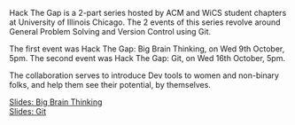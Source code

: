 Hack The Gap is a 2-part series hosted by ACM and WiCS student chapters at University of Illinois Chicago.
The 2 events of this series revolve around General Problem Solving and Version Control using Git. 

The first event was Hack The Gap: Big Brain Thinking, on Wed 9th October, 5pm.
The second event was Hack The Gap: Git, on Wed 16th October, 5pm.

The collaboration serves to introduce Dev tools to women and non-binary folks, and help them see their potential, by themselves.

[Slides: Big Brain Thinking](https://www.canva.com/design/DAGTCXuidOE/Nq6J57kjnLi5XWi1BoEj3g/view?utm_content=DAGTCXuidOE&utm_campaign=designshare&utm_medium=link&utm_source=editor)<br>
[Slides: Git](https://www.canva.com/design/DAGTrYGW4FU/eIVBT_Q896lt5Wls0OIWdQ/view?utm_content=DAGTrYGW4FU&utm_campaign=designshare&utm_medium=link&utm_source=editor)
